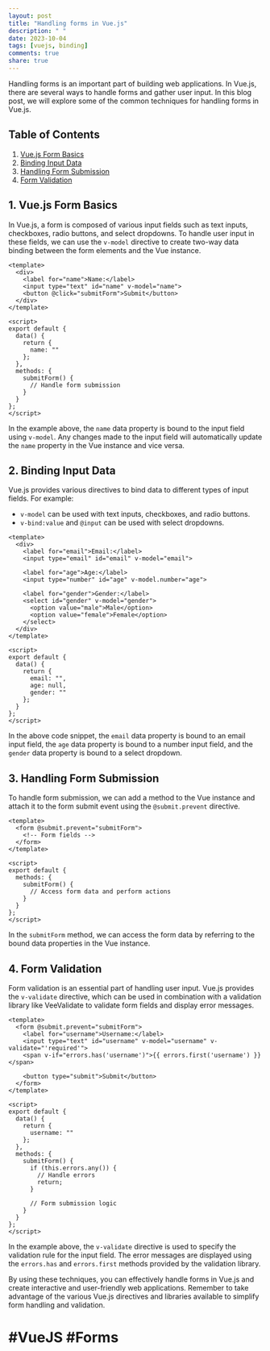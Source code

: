 ```yaml
---
layout: post
title: "Handling forms in Vue.js"
description: " "
date: 2023-10-04
tags: [vuejs, binding]
comments: true
share: true
---
```


Handling forms is an important part of building web applications. In Vue.js, there are several ways to handle forms and gather user input. In this blog post, we will explore some of the common techniques for handling forms in Vue.js.

## Table of Contents
1. [Vue.js Form Basics](#vuejs-form-basics)
2. [Binding Input Data](#binding-input-data)
3. [Handling Form Submission](#handling-form-submission)
4. [Form Validation](#form-validation)

## 1. Vue.js Form Basics <a name="vuejs-form-basics"></a>

In Vue.js, a form is composed of various input fields such as text inputs, checkboxes, radio buttons, and select dropdowns. To handle user input in these fields, we can use the `v-model` directive to create two-way data binding between the form elements and the Vue instance.

```vue
<template>
  <div>
    <label for="name">Name:</label>
    <input type="text" id="name" v-model="name">
    <button @click="submitForm">Submit</button>
  </div>
</template>

<script>
export default {
  data() {
    return {
      name: ""
    };
  },
  methods: {
    submitForm() {
      // Handle form submission
    }
  }
};
</script>
```

In the example above, the `name` data property is bound to the input field using `v-model`. Any changes made to the input field will automatically update the `name` property in the Vue instance and vice versa.

## 2. Binding Input Data <a name="binding-input-data"></a>

Vue.js provides various directives to bind data to different types of input fields. For example:

- `v-model` can be used with text inputs, checkboxes, and radio buttons.
- `v-bind:value` and `@input` can be used with select dropdowns.

```vue
<template>
  <div>
    <label for="email">Email:</label>
    <input type="email" id="email" v-model="email">

    <label for="age">Age:</label>
    <input type="number" id="age" v-model.number="age">

    <label for="gender">Gender:</label>
    <select id="gender" v-model="gender">
      <option value="male">Male</option>
      <option value="female">Female</option>
    </select>
  </div>
</template>

<script>
export default {
  data() {
    return {
      email: "",
      age: null,
      gender: ""
    };
  }
};
</script>
```

In the above code snippet, the `email` data property is bound to an email input field, the `age` data property is bound to a number input field, and the `gender` data property is bound to a select dropdown.

## 3. Handling Form Submission <a name="handling-form-submission"></a>

To handle form submission, we can add a method to the Vue instance and attach it to the form submit event using the `@submit.prevent` directive.

```vue
<template>
  <form @submit.prevent="submitForm">
    <!-- Form fields -->
  </form>
</template>

<script>
export default {
  methods: {
    submitForm() {
      // Access form data and perform actions
    }
  }
};
</script>
```

In the `submitForm` method, we can access the form data by referring to the bound data properties in the Vue instance.

## 4. Form Validation <a name="form-validation"></a>

Form validation is an essential part of handling user input. Vue.js provides the `v-validate` directive, which can be used in combination with a validation library like VeeValidate to validate form fields and display error messages.

```vue
<template>
  <form @submit.prevent="submitForm">
    <label for="username">Username:</label>
    <input type="text" id="username" v-model="username" v-validate="'required'">
    <span v-if="errors.has('username')">{{ errors.first('username') }}</span>

    <button type="submit">Submit</button>
  </form>
</template>

<script>
export default {
  data() {
    return {
      username: ""
    };
  },
  methods: {
    submitForm() {
      if (this.errors.any()) {
        // Handle errors
        return;
      }

      // Form submission logic
    }
  }
};
</script>
```

In the example above, the `v-validate` directive is used to specify the validation rule for the input field. The error messages are displayed using the `errors.has` and `errors.first` methods provided by the validation library.

By using these techniques, you can effectively handle forms in Vue.js and create interactive and user-friendly web applications. Remember to take advantage of the various Vue.js directives and libraries available to simplify form handling and validation.

# #VueJS #Forms